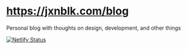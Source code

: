 
# https://jxnblk.com/blog

Personal blog with thoughts on design, development, and other things

[![Netlify Status](https://api.netlify.com/api/v1/badges/8a4c78d3-e3b5-4c19-bab4-016b3be98141/deploy-status)](https://app.netlify.com/sites/jxnblk/deploys)

